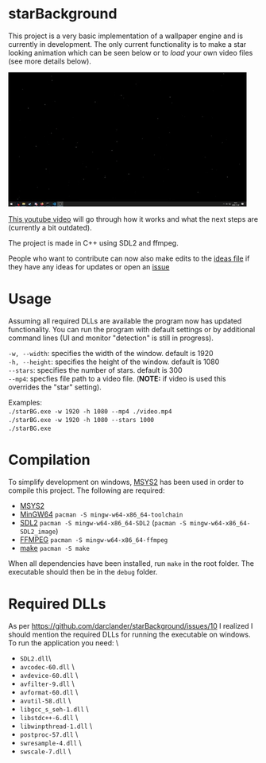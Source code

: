 # starBackground

This project is a very basic implementation of a wallpaper engine and is currently in development. The only current functionality is to make a star looking animation which can be seen below or to *load* your own video files (see more details below).

![Alt text](documents/screenshots/bg.gif?raw=true "Gif")

[This youtube video](https://www.youtube.com/watch?v=vhugQU01Dso) will go through how it works and what the next steps are (currently a bit outdated).

The project is made in C++ using SDL2 and ffmpeg.

People who want to contribute can now also make edits to the [ideas file](https://github.com/darclander/starBackground/blob/main/documents/new_ideas.txt) if they have any ideas for updates or open an [issue](https://github.com/darclander/starBackground/issues)

# Usage
Assuming all required DLLs are available the program now has updated functionality. You can run the program with default settings or by additional command lines (UI and monitor "detection" is still in progress). 

`-w, --width`: specifies the width of the window. default is 1920 \
`-h, --height`: specifies the height of the window. default is 1080 \
`--stars`: specifies the number of stars. default is 300 \
`--mp4`: specfies file path to a video file. (**NOTE:** if video is used this overrides the "star" setting). 

Examples: \
`./starBG.exe -w 1920 -h 1080 --mp4 ./video.mp4` \
`./starBG.exe -w 1920 -h 1080 --stars 1000` \
`./starBG.exe` 

# Compilation
To simplify development on windows, [MSYS2](https://www.msys2.org/) has been used in order to compile this project. The following are required:
- [MSYS2](https://www.msys2.org/)
- [MinGW64](https://www.mingw-w64.org/) `pacman -S mingw-w64-x86_64-toolchain`
- [SDL2](https://www.libsdl.org/) `pacman -S mingw-w64-x86_64-SDL2` (`pacman -S mingw-w64-x86_64-SDL2_image`)
- [FFMPEG](https://www.ffmpeg.org/) `pacman -S mingw-w64-x86_64-ffmpeg`
- [make](https://packages.msys2.org/package/make) `pacman -S make`

When all dependencies have been installed, run `make` in the root folder. The executable should then be in the `debug` folder. 

# Required DLLs
As per https://github.com/darclander/starBackground/issues/10 I realized I should mention the required DLLs for running the executable on windows. To run the application you need: \
- `SDL2.dll`\
- `avcodec-60.dll` \
- `avdevice-60.dll` \
- `avfilter-9.dll` \
- `avformat-60.dll` \
- `avutil-58.dll` \
- `libgcc_s_seh-1.dll` \
- `libstdc++-6.dll` \
- `libwinpthread-1.dll` \
- `postproc-57.dll` \
- `swresample-4.dll` \
- `swscale-7.dll` \


<!--- ***OUTDATED***
# Installation for 64-bit windows

This project is based on [SDL2](https://www.libsdl.org/index.php) + [MinGW](http://mingw-w64.org/doku.php) and therefore requires the following: 
- [MinGW](https://sourceforge.net/projects/mingw/) 
- [SDL2](https://www.libsdl.org/release/SDL2-devel-2.0.14-mingw.tar.gz)

**Libs for future development, not needed for normal compilation**
- [SDL Image](https://www.libsdl.org/projects/SDL_image/release/SDL2_image-devel-2.0.5-mingw.tar.gz)

When MinGW is installed, make sure to install the mingw32-make package. If you can run `mingw32-make` in your terminal, extract from the SDL image zip the map called i686-w64-mingw32 to a place of your choice. After you have extracted the map, open the SDL 2 zip and merge the contents of the i686-w64-mingw32 (4 folders) from that zip with the folders in your first i686-w64-mingw32 folder. If you open the makefile you can see that I am linking the include and lib folder to my `D:\programming`. Change that path to wherever you extracted the i686-w64-mingw32 folder. Comments should exist in the makefile.

![Alt text](documents/screenshots/makefile1.png?raw=true "Makefile1")

When everything is setup you should be able to run `mingw32-make` in the root folder and after compilation you can run starbg.exe in the debug folder.
**NOTE:** You may require `SDL2.dll` and `SDL2_image.dll`. Those can be found in your `SDL\i686-w64-mingw32\bin` folder. 
--->
